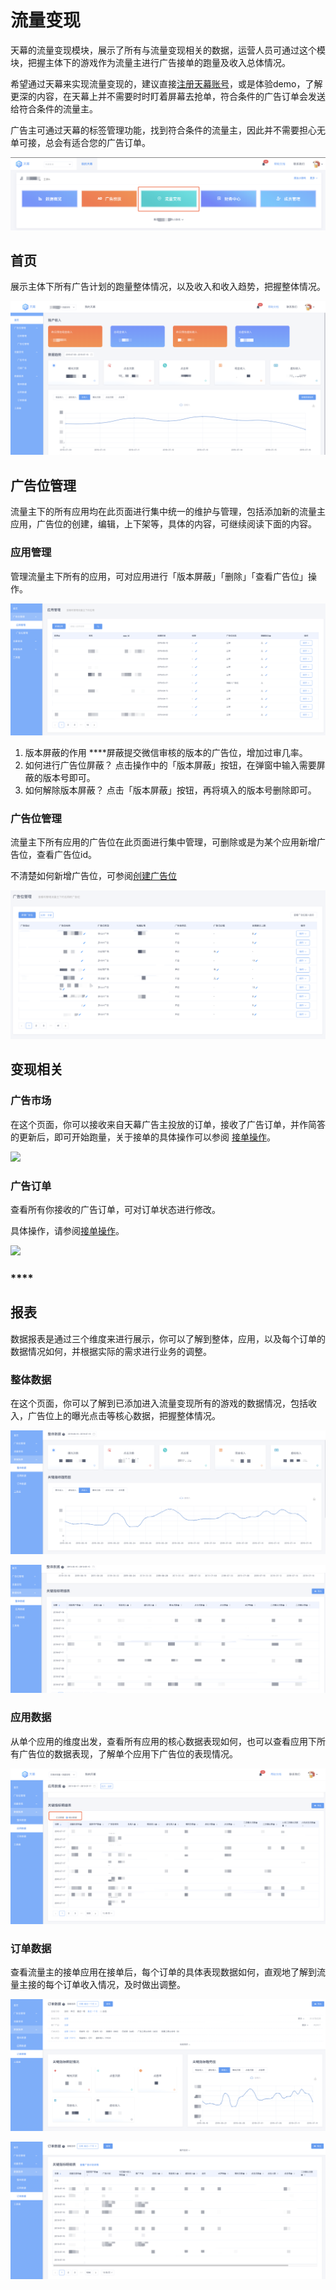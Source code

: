 # 流量变现

天幕的流量变现模块，展示了所有与流量变现相关的数据，运营人员可通过这个模块，把握主体下的游戏作为流量主进行广告接单的跑量及收入总体情况。

希望通过天幕来实现流量变现的，建议直接[注册天幕账号](https://www.skysriver.com)，或是体验demo，了解更深的内容，在天幕上并不需要时时盯着屏幕去抢单，符合条件的广告订单会发送给符合条件的流量主。

广告主可通过天幕的标签管理功能，找到符合条件的流量主，因此并不需要担心无单可接，总会有适合您的广告订单。

![](../../.gitbook/assets/image%20%2816%29.png)

## 首页

展示主体下所有广告计划的跑量整体情况，以及收入和收入趋势，把握整体情况。

![](../../.gitbook/assets/image%20%2871%29.png)

## **广告位管理**

流量主下的所有应用均在此页面进行集中统一的维护与管理，包括添加新的流量主应用，广告位的创建，编辑，上下架等，具体的内容，可继续阅读下面的内容。

### **应用管理**

管理流量主下所有的应用，可对应用进行「版本屏蔽」「删除」「查看广告位」操作。

![](../../.gitbook/assets/image%20%2830%29.png)

1. 版本屏蔽的作用 ****屏蔽提交微信审核的版本的广告位，增加过审几率。 
2. 如何进行广告位屏蔽？ 点击操作中的「版本屏蔽」按钮，在弹窗中输入需要屏蔽的版本号即可。 
3. 如何解除版本屏蔽？ 点击「版本屏蔽」按钮，再将填入的版本号删除即可。 

### **广告位管理**

流量主下所有应用的广告位在此页面进行集中管理，可删除或是为某个应用新增广告位，查看广告位id。

不清楚如何新增广告位，可参阅[创建广告位](../../start/traffic-start-order/create-ad-position.md)

![](../../.gitbook/assets/image%20%28132%29.png)

## **变现相关**

### **广告市场**

在这个页面，你可以接收来自天幕广告主投放的订单，接收了广告订单，并作简答的更新后，即可开始跑量，关于接单的具体操作可以参阅 [接单操作](../../start/traffic-start-order/)。

![](https://cdn.nlark.com/yuque/0/2019/png/254569/1557234457248-110d635c-a517-4ea8-be6a-fb3d90a5bc8c.png?x-oss-process=image/resize,w_2000)

### **广告订单**

查看所有你接收的广告订单，可对订单状态进行修改。

具体操作，请参阅[接单操作](../../start/traffic-start-order/)。

![](https://cdn.nlark.com/yuque/0/2019/png/254569/1557234842287-533d6efd-b73b-42c5-94df-5b573ca07f9c.png?x-oss-process=image/resize,w_2000)

### \*\*\*\*

## **报表**

数据报表是通过三个维度来进行展示，你可以了解到整体，应用，以及每个订单的数据情况如何，并根据实际的需求进行业务的调整。

### **整体数据**

在这个页面，你可以了解到已添加进入流量变现所有的游戏的数据情况，包括收入，广告位上的曝光点击等核心数据，把握整体情况。

![](../../.gitbook/assets/image%20%28145%29.png)

![](../../.gitbook/assets/image%20%2835%29.png)

### **应用数据**

 从单个应用的维度出发，查看所有应用的核心数据表现如何，也可以查看应用下所有广告位的数据表现，了解单个应用下广告位的表现情况。

![](../../.gitbook/assets/image%20%287%29.png)

### **订单数据**

查看流量主的接单应用在接单后，每个订单的具体表现数据如何，直观地了解到流量主接的每个订单收入情况，及时做出调整。

![](../../.gitbook/assets/image%20%2819%29.png)

![](../../.gitbook/assets/image%20%28103%29.png)

